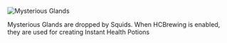 ![Mysterious Glands](item:betterwithmods:material:53)

Mysterious Glands are dropped by Squids. When HCBrewing is enabled, they are used for creating Instant Health Potions
